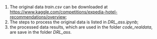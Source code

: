 1. The original data *train.csv* can be downloaded at https://www.kaggle.com/competitions/expedia-hotel-recommendations/overview;
2. The steps to process the original data is listed in *DRL_ass.ipynb*;
3. the processed data results, which are used in the folder *code_realdata*, are save in the folder *DRL_ass*.
